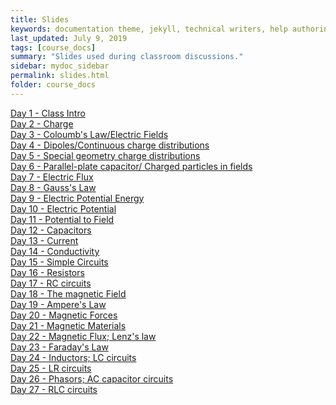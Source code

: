 ```yaml
---
title: Slides
keywords: documentation theme, jekyll, technical writers, help authoring tools, hat replacements
last_updated: July 9, 2019
tags: [course_docs]
summary: "Slides used during classroom discussions."
sidebar: mydoc_sidebar
permalink: slides.html
folder: course_docs
---
```



 [Day 1 - Class Intro][day1]  
 [Day 2 - Charge][day2]  
 [Day 3 - Coloumb's Law/Electric Fields][day3]  
 [Day 4 - Dipoles/Continuous charge distributions][day4]  
 [Day 5 - Special geometry charge distributions][day5]  
 [Day 6 - Parallel-plate capacitor/ Charged particles in fields][day6]  
 [Day 7 - Electric Flux][day7]  
 [Day 8 - Gauss's Law][day8]  
 [Day 9 - Electric Potential Energy][day9]  
 [Day 10 - Electric Potential][day10]  
 [Day 11 - Potential to Field][day11]    
 [Day 12 - Capacitors][day12]  
 [Day 13 - Current][day13]  
 [Day 14 - Conductivity][day14]    
 [Day 15 - Simple Circuits][day15]     
 [Day 16 - Resistors][day16]    
 [Day 17 - RC circuits][day17]  
 [Day 18 - The magnetic Field][day18]  
 [Day 19 - Ampere's Law][day19]      
 [Day 20 - Magnetic Forces][day20]     
 [Day 21 - Magnetic Materials][day21]  
 [Day 22 - Magnetic Flux; Lenz's law][day22]  
 [Day 23 - Faraday's Law][day23]      
 [Day 24 - Inductors; LC circuits][day24]      
 [Day 25 - LR circuits][day25]      
 [Day 26 - Phasors; AC capacitor circuits][day26]   
 [Day 27 - RLC circuits][day27]      

[day1]: ../course_docs/slides/D1-IntroToPH220.pdf  
[day2]: ../course_docs/slides/D2-Charge.pdf  
[day3]: ../course_docs/slides/Day3-ColoumbsLaw.pdf  
[day4]: ../course_docs/slides/D4-Continuous_Charge_Distributions.pdf  
[day5]: ../course_docs/slides/D5-Special_Geometry.pdf  
[day6]: ../course_docs/slides/D6-Parallel_Plate_Capacitor.pdf  
[day7]: ../course_docs/slides/D7-Electric_Flux.pdf  
[day8]: ../course_docs/slides/D8-Gauss_Law.pdf    
[day9]: ../course_docs/slides/D9-Electric_Potential_Energy.pdf    
[day10]: ../course_docs/slides/D10-Electric_Potential.pdf    
[day11]: ../course_docs/slides/D11-Potential_to_Field.pdf    
[day12]: ../course_docs/slides/D12-Capacitors.pdf  
[day13]: ../course_docs/slides/D13-Current.pdf  
[day14]: ../course_docs/slides/D14-Conductivity.pdf  
[day15]: ../course_docs/slides/D15-Simple_Circuits.pdf  
[day16]: ../course_docs/slides/D16-Resistors.pdf  
[day17]: ../course_docs/slides/D17-RC.pdf  
[day18]: ../course_docs/slides/D18-Magnetic_Field.pdf  
[day19]: ../course_docs/slides/D19-wire_loops_Ampere.pdf  
[day20]: ../course_docs/slides/D20-Magnetic_Forces.pdf  
[day21]: ../course_docs/slides/D21-Magnetic_Materials.pdf  
[day22]: ../course_docs/slides/D22-Flux_Lenz.pdf  
[day23]: ../course_docs/slides/D23-Faradays_Law.pdf  
[day24]: ../course_docs/slides/D24-Inductors_LC.pdf  
[day25]: ../course_docs/slides/D25-LR_Circuits.pdf  
[day26]: ../course_docs/slides/D26-Phasors_Capacitors.pdf  
[day27]: ../course_docs/slides/D27-RLC.pdf  
